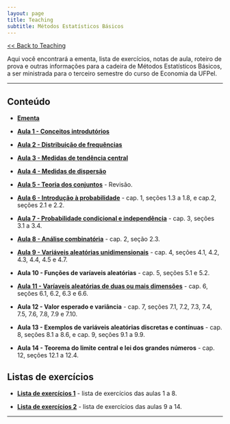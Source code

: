 ```yaml
---
layout: page
title: Teaching
subtitle: Métodos Estatísticos Básicos
---
```


[<< Back to Teaching](/teaching)

Aqui você encontrará a ementa, lista de exercícios, notas de aula, roteiro de prova e outras informações para a cadeira de Métodos Estatísticos Básicos, a ser ministrada para o terceiro semestre do curso de Economia da UFPel.

---

## Conteúdo

- **[Ementa](/files/basicstat.pdf)**

- **[Aula 1 - Conceitos introdutórios](/files/1-stat.pdf)**

- **[Aula 2 - Distribuição de frequências](/files/2-stat.pdf)**

- **[Aula 3 - Medidas de tendência central](/files/3-stat.pdf)**

- **[Aula 4 - Medidas de dispersão](/files/4-stat.pdf)**

- **[Aula 5 - Teoria dos conjuntos](/files/5-stat.pdf)** - Revisão.

- **[Aula 6 - Introdução à probabilidade](/files/6-stat.pdf)** - cap. 1, seções 1.3 a 1.8, e cap.2, seções 2.1 e 2.2. 

- **[Aula 7 - Probabilidade condicional e independência](/files/7-stat.pdf)** - cap. 3, seções 3.1 a 3.4.

- **[Aula 8 - Análise combinatória](/files/8-stat.pdf)** - cap. 2, seção 2.3.

- **[Aula 9 - Variáveis aleatórias unidimensionais](/files/9-stat.pdf)** - cap. 4, seções 4.1, 4.2, 4.3, 4.4, 4.5 e 4.7.

- **Aula 10 - Funções de varíaveis aleatórias** - cap. 5, seções 5.1 e 5.2.

- **[Aula 11 - Varíaveis aleatórias de duas ou mais dimensões](/files/11-stat.pdf)** - cap. 6, seções 6.1, 6.2, 6.3 e 6.6.

- **Aula 12 - Valor esperado e variância** - cap. 7, seções 7.1, 7.2, 7.3, 7.4, 7.5, 7.6, 7.8, 7.9 e 7.10.

- **Aula 13 - Exemplos de variáveis aleatórias discretas e contínuas** - cap. 8, seções 8.1 a 8.6, e cap. 9, seções 9.1 a 9.9.

- **Aula 14 - Teorema do limite central e lei dos grandes números** - cap. 12, seções 12.1 a 12.4.

## Listas de exercícios

- **[Lista de exercícios 1](/files/statexercicios1.pdf)** - lista de exercícios das aulas 1 a 8.

- **[Lista de exercícios 2](/files/statexercicios2.pdf)** - lista de exercícios das aulas 9 a 14.

---
